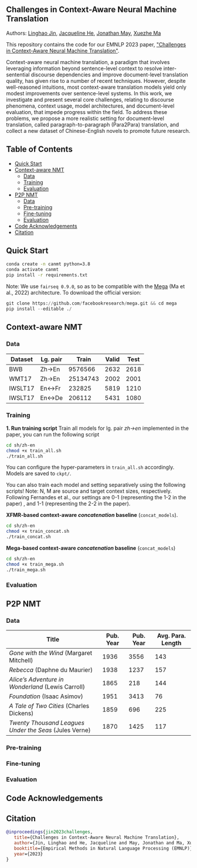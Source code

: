 
## Challenges in Context-Aware Neural Machine Translation

Authors: [Linghao Jin](), [Jacqueline He](https://jacqueline-he.github.io/), [Jonathan May](https://www.isi.edu/~jonmay/), [Xuezhe Ma](https://xuezhemax.github.io/)

This repository contains the code for our EMNLP 2023 paper, ["Challenges in Context-Aware Neural Machine Translation"](https://arxiv.org/pdf/2210.14975.pdf). 

Context-aware neural machine translation, a paradigm that involves leveraging information beyond sentence-level context to resolve inter-sentential discourse dependencies and improve document-level translation quality, has given rise to a number of recent techniques. 
However, despite well-reasoned intuitions, most context-aware translation models yield only modest improvements over sentence-level systems. 
In this work, we investigate and present several core challenges, relating to discourse phenomena, context usage, model architectures, and document-level evaluation, that impede progress within the field. 
To address these problems, we propose a more realistic setting for document-level translation, called paragraph-to-paragraph (Para2Para) translation, and collect a new dataset of Chinese-English novels to promote future research.


## Table of Contents
  * [Quick Start](#quick-start)
  * [Context-aware NMT](#context-aware)
	  + [Data](#context-data)
    + [Training](#context-training)
    + [Evaluation](#context-evaluation)
  * [P2P NMT](#p2p)
    + [Data](#p2p-data)
    + [Pre-training](#p2p-pretraining)
    + [Fine-tuning](#p2p-finetuning)
    + [Evaluation](#p2p-evaluation)
  * [Code Acknowledgements](#code-acknowledgements)
  * [Citation](#citation)

## Quick Start

```bash
conda create -n canmt python=3.8
conda activate canmt
pip install -r requirements.txt
```

Note: We use `fairseq 0.9.0`, so as to be compatible with the [Mega](https://arxiv.org/abs/2209.10655) (Ma et al., 2022) architecture. To download the official version:

```python
git clone https://github.com/facebookresearch/mega.git && cd mega
pip install --editable ./
```

## Context-aware NMT

### Data
| Dataset | Lg. pair | Train    | Valid | Test |
|---------|----------|----------|-------|------|
| BWB     | Zh->En   | 9576566  | 2632  | 2618 |
| WMT17   | Zh->En   | 25134743 | 2002  | 2001 |
| IWSLT17 | En<->Fr  | 232825   | 5819  | 1210 |
| IWSLT17 | En<->De  | 206112   | 5431  | 1080 |

### Training


**1. Run training script**
Train all models for lg. pair *zh->en* implemented in the paper, you can run the following script
```bash
cd sh/zh-en
chmod +x train_all.sh 
./train_all.sh
```
You can configure the hyper-parameters in `train_all.sh` accordingly. Models are saved to `ckpt/`. 

You can also train each model and setting separatively using the following scripts! 
Note: N, M are source and target context sizes, respectively. Following Fernandes et al., our settings are 0-1 (representing the 1-2 in the paper) , and 1-1 (representing the 2-2 in the paper).

**XFMR-based context-aware *concatenation* baseline** (`concat_models`).
```bash
cd sh/zh-en
chmod +x train_concat.sh
./train_concat.sh
```
**Mega-based context-aware *concatenation* baseline** (`concat_models`)
```bash
cd sh/zh-en
chmod +x train_mega.sh
./train_mega.sh
```

### Evaluation


## P2P NMT

### Data
| Title | Pub. Year | Pub. Year | Avg. Para. Length |
|------------------------------------|-----|----|--------------|
| *Gone with the Wind* (Margaret Mitchell) | 1936 | 3556 | 143 |
| *Rebecca* (Daphne du Maurier) | 1938 | 1237 | 157 |
| *Alice’s Adventure in Wonderland* (Lewis Carroll) | 1865 | 218 | 144 |
| *Foundation* (Isaac Asimov) | 1951 | 3413 | 76 |
| *A Tale of Two Cities* (Charles Dickens) | 1859 | 696 | 225 |
| *Twenty Thousand Leagues Under the Seas* (Jules Verne) | 1870 | 1425 | 117 |

### Pre-training

### Fine-tuning

### Evaluation

## Code Acknowledgements


## Citation
```bibtex
@inproceedings{jin2023challenges,
   title={Challenges in Context-Aware Neural Machine Translation},
   author={Jin, Linghao and He, Jacqueline and May, Jonathan and Ma, Xuezhe},
   booktitle={Empirical Methods in Natural Language Processing (EMNLP)},
   year={2023}
}
```
